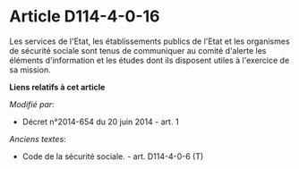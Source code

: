 # Article D114-4-0-16

Les services de l'Etat, les établissements publics de l'Etat et les organismes de sécurité sociale sont tenus de communiquer
au comité d'alerte les éléments d'information et les études dont ils disposent utiles à l'exercice de sa mission.

**Liens relatifs à cet article**

_Modifié par_:

  - Décret n°2014-654 du 20 juin 2014 - art. 1

_Anciens textes_:

  - Code de la sécurité sociale. - art. D114-4-0-6 (T)
